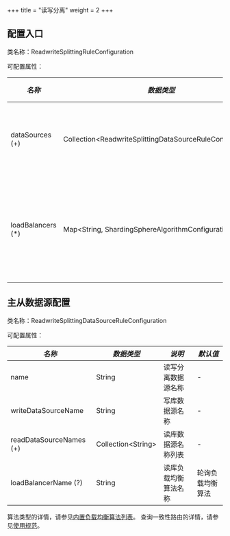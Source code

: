 +++
title = "读写分离"
weight = 2
+++

## 配置入口

类名称：ReadwriteSplittingRuleConfiguration

可配置属性：

| *名称*             | *数据类型*                                                   | *说明*            |
| ----------------- | ----------------------------------------------------------- | ----------------- |
| dataSources (+)   | Collection\<ReadwriteSplittingDataSourceRuleConfiguration\> | 读写数据源配置      |
| loadBalancers (*) | Map\<String, ShardingSphereAlgorithmConfiguration\>         | 从库负载均衡算法配置 |

## 主从数据源配置

类名称：ReadwriteSplittingDataSourceRuleConfiguration

可配置属性：

| *名称*                     | *数据类型*             | *说明*              | *默认值*       |
| -------------------------- | -------------------- | ------------------- | ------------- |
| name                       | String               | 读写分离数据源名称    | -             |
| writeDataSourceName        | String               | 写库数据源名称        | -             |
| readDataSourceNames (+)    | Collection\<String\> | 读库数据源名称列表    | -             |
| loadBalancerName (?)       | String               | 读库负载均衡算法名称  | 轮询负载均衡算法 |

算法类型的详情，请参见[内置负载均衡算法列表](/cn/user-manual/shardingsphere-jdbc/configuration/built-in-algorithm/load-balance)。
查询一致性路由的详情，请参见[使用规范](/cn/features/readwrite-splitting/use-norms)。
